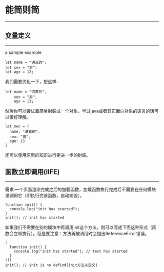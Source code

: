 # 能简则简
---
## 变量定义
---
a sample example
```
let name = "讲真的";
let sex = "男";
let age = 13;
```
我们需要优化一下，想这样:
```
let name = "讲真的",
    sex = "男",
    age = 13;
```
然后你可以尝试着简单封装成一个对象。学过java或者其它面向对象的语言的话可以很好理解。
```
let men = {
  name: "讲真的",
  sex: "男",
  age: 13
}
```
还可以使用原型的知识进行更进一步的封装。
## 函数立即调用(IIFE)
---
需求:一个页面渲染完成之后的加载函数，加载函数执行完成后不需要在任何模块里调用它（即执行完该函数，自动销毁）。
```
function init() {
  console.log("init has started");
}
init(); // init has started
```
如果我们不需要在别的模块中再调用init这个方法，则可以写成下面这种形式（函数会立即执行）。但是要注意：方法再被调用时会抛出ReferenceError错误。
```
(
  function init() {
    console.log("init has started"); // test has started
  }
)()
init(); // init is no defind(init方法未定义)
```

